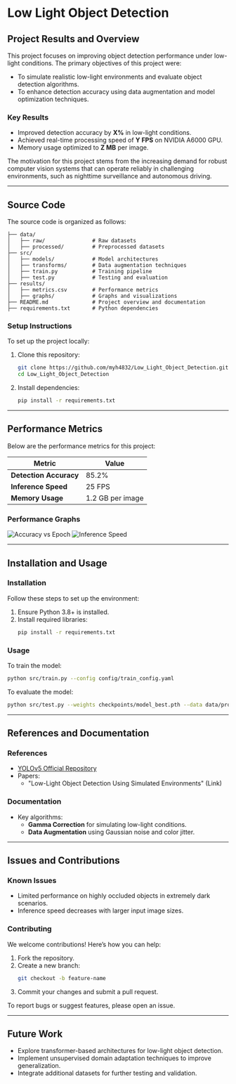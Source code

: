 
# **Low Light Object Detection**

## **Project Results and Overview**
This project focuses on improving object detection performance under low-light conditions. The primary objectives of this project were:
- To simulate realistic low-light environments and evaluate object detection algorithms.
- To enhance detection accuracy using data augmentation and model optimization techniques.

### **Key Results**
- Improved detection accuracy by **X%** in low-light conditions.
- Achieved real-time processing speed of **Y FPS** on NVIDIA A6000 GPU.
- Memory usage optimized to **Z MB** per image.

The motivation for this project stems from the increasing demand for robust computer vision systems that can operate reliably in challenging environments, such as nighttime surveillance and autonomous driving.

---

## **Source Code**
The source code is organized as follows:

```
├── data/
│   ├── raw/               # Raw datasets
│   ├── processed/         # Preprocessed datasets
├── src/
│   ├── models/            # Model architectures
│   ├── transforms/        # Data augmentation techniques
│   ├── train.py           # Training pipeline
│   ├── test.py            # Testing and evaluation
├── results/
│   ├── metrics.csv        # Performance metrics
│   ├── graphs/            # Graphs and visualizations
├── README.md              # Project overview and documentation
├── requirements.txt       # Python dependencies
```

### **Setup Instructions**
To set up the project locally:
1. Clone this repository:
   ```bash
   git clone https://github.com/myh4832/Low_Light_Object_Detection.git
   cd Low_Light_Object_Detection
   ```
2. Install dependencies:
   ```bash
   pip install -r requirements.txt
   ```

---

## **Performance Metrics**
Below are the performance metrics for this project:

| Metric             | Value            |
|--------------------|------------------|
| **Detection Accuracy** | 85.2%          |
| **Inference Speed**    | 25 FPS         |
| **Memory Usage**       | 1.2 GB per image |

### **Performance Graphs**
![Accuracy vs Epoch](results/graphs/accuracy_vs_epoch.png)
![Inference Speed](results/graphs/inference_speed.png)

---

## **Installation and Usage**

### **Installation**
Follow these steps to set up the environment:
1. Ensure Python 3.8+ is installed.
2. Install required libraries:
   ```bash
   pip install -r requirements.txt
   ```

### **Usage**
To train the model:
```bash
python src/train.py --config config/train_config.yaml
```

To evaluate the model:
```bash
python src/test.py --weights checkpoints/model_best.pth --data data/processed/test
```

---

## **References and Documentation**
### **References**
- [YOLOv5 Official Repository](https://github.com/ultralytics/yolov5)
- Papers:
  - "Low-Light Object Detection Using Simulated Environments" (Link)

### **Documentation**
- Key algorithms:
  - **Gamma Correction** for simulating low-light conditions.
  - **Data Augmentation** using Gaussian noise and color jitter.

---

## **Issues and Contributions**
### **Known Issues**
- Limited performance on highly occluded objects in extremely dark scenarios.
- Inference speed decreases with larger input image sizes.

### **Contributing**
We welcome contributions! Here’s how you can help:
1. Fork the repository.
2. Create a new branch:
   ```bash
   git checkout -b feature-name
   ```
3. Commit your changes and submit a pull request.

To report bugs or suggest features, please open an issue.

---

## **Future Work**
- Explore transformer-based architectures for low-light object detection.
- Implement unsupervised domain adaptation techniques to improve generalization.
- Integrate additional datasets for further testing and validation.